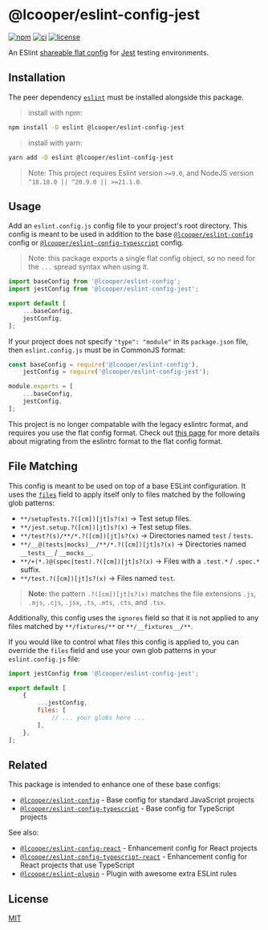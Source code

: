 # @lcooper/eslint-config-jest

[![npm](https://img.shields.io/npm/v/@lcooper/eslint-config-jest?logo=npm&style=for-the-badge)](https://www.npmjs.com/package/@lcooper/eslint-config-jest)
[![ci](https://img.shields.io/github/actions/workflow/status/luciancooper/eslint-configs/ci.yml?logo=github&style=for-the-badge)](https://github.com/luciancooper/eslint-configs/actions/workflows/ci.yml)
[![license](https://img.shields.io/github/license/luciancooper/eslint-configs?color=yellow&style=for-the-badge)](#license)

An ESlint [shareable flat config](https://eslint.org/docs/latest/use/configure/configuration-files-new) for [Jest](https://jestjs.io/) testing environments.

## Installation

The peer dependency [`eslint`](https://www.npmjs.com/package/eslint) must be installed alongside this package.

> install with npm:
```bash
npm install -D eslint @lcooper/eslint-config-jest
```

> install with yarn:
```bash
yarn add -D eslint @lcooper/eslint-config-jest
```

> Note: This project requires Eslint version `>=9.0`, and NodeJS version `^18.18.0 || ^20.9.0 || >=21.1.0`.

## Usage

Add an `eslint.config.js` config file to your project's root directory. This config is meant to be used in addition to the base [`@lcooper/eslint-config`](../eslint-config) config or [`@lcooper/eslint-config-typescript`](../eslint-config-typescript) config.

> Note: this package exports a single flat config object, so no need for the `...` spread syntax when using it.

```js
import baseConfig from '@lcooper/eslint-config';
import jestConfig from '@lcooper/eslint-config-jest';

export default [
    ...baseConfig,
    jestConfig,
];
```

If your project does not specify `"type": "module"` in its `package.json` file, then `eslint.config.js` must be in CommonJS format:

```js
const baseConfig = require('@lcooper/eslint-config'),
    jestConfig = require('@lcooper/eslint-config-jest');

module.exports = [
    ...baseConfig,
    jestConfig,
];
```

This project is no longer compatable with the legacy eslintrc format, and requires you use the flat config format. Check out [this page](https://eslint.org/docs/latest/use/configure/migration-guide) for more details about migrating from the eslintrc format to the flat config format.

## File Matching

This config is meant to be used on top of a base ESLint configuration. It uses the [`files`](https://eslint.org/docs/latest/use/configure/configuration-files-new#specifying-files-and-ignores) field to apply itself only to files matched by the following glob patterns:

 * `**/setupTests.?([cm])[jt]s?(x)` → Test setup files.
 * `**/jest.setup.?([cm])[jt]s?(x)` → Test setup files.
 * `**/test?(s)/**/*.?([cm])[jt]s?(x)` → Directories named `test` / `tests`.
 * `**/__@(tests|mocks)__/**/*.?([cm])[jt]s?(x)` → Directories named `__tests__` / `__mocks__`.
 * `**/+(*.)@(spec|test).?([cm])[jt]s?(x)` → Files with a `.test.*` / `.spec.*` suffix.
 * `**/test.?([cm])[jt]s?(x)` → Files named `test`.

> **Note:** the pattern `.?([cm])[jt]s?(x)` matches the file extensions `.js`, `.mjs`, `.cjs`, `.jsx`, `.ts`, `.mts`, `.cts`, and `.tsx`.

Additionally, this config uses the `ignores` field so that it is not applied to any files matched by `**/fixtures/**` or `**/__fixtures__/**`.

If you would like to control what files this config is applied to, you can override the `files` field and use your own glob patterns in your `eslint.config.js` file:

```js
import jestConfig from '@lcooper/eslint-config-jest';

export default [
    {
        ...jestConfig,
        files: [
            // ... your globs here ...
        ],
    },
];
```

## Related

This package is intended to enhance one of these base configs:

 * [`@lcooper/eslint-config`](../eslint-config) - Base config for standard JavaScript projects
 * [`@lcooper/eslint-config-typescript`](../eslint-config-typescript) - Base config for TypeScript projects

See also:

 * [`@lcooper/eslint-config-react`](../eslint-config-react) - Enhancement config for React projects
 * [`@lcooper/eslint-config-typescript-react`](../eslint-config-typescript-react) - Enhancement config for React projects that use TypeScript
 * [`@lcooper/eslint-plugin`](../eslint-plugin) - Plugin with awesome extra ESLint rules

## License

[MIT](../../LICENSE)
